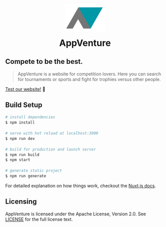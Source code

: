 <p align="center">
  <img src="https://raw.githubusercontent.com/DAWZayas/appventure/dev/assets/images/social/logo.png" alt="AppVenture Logo" style="max-width: 25%;" />
</p>
<h1 align="center" style="margin-top: 0;">AppVenture</h1>

## Compete to be the best.

>AppVenture is a website for competition lovers. Here you can 
search for tournaments or sports and fight for trophies versus other people.

[Test our website!](https://appventure-web.firebaseapp.com/) :metal:

## Build Setup

``` bash
# install dependencies
$ npm install

# serve with hot reload at localhost:3000
$ npm run dev

# build for production and launch server
$ npm run build
$ npm start

# generate static project
$ npm run generate
```

For detailed explanation on how things work, checkout the [Nuxt.js docs](https://nuxtjs.org/).

## Licensing

AppVenture is licensed under the Apache License, Version 2.0. See [LICENSE](LICENSE) for the full license text.
